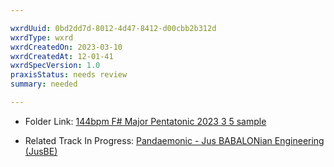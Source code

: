 ```yaml
---

wxrdUuid: 0bd2dd7d-8012-4d47-8412-d00cbb2b312d
wxrdType: wxrd
wxrdCreatedOn: 2023-03-10
wxrdCreatedAt: 12-01-41
wxrdSpecVersion: 1.0
praxisStatus: needs review 
summary: needed

---
```



- Folder Link: [144bpm F# Major Pentatonic 2023 3 5 sample](https://drive.google.com/drive/folders/1YVSt-am2WUwkNmW9dIGiKkXtZJjtjf06)

- Related Track In Progress: [Pandaemonic - Jus BABALONian Engineering (JusBE)](pandaemonic-jusbe)
